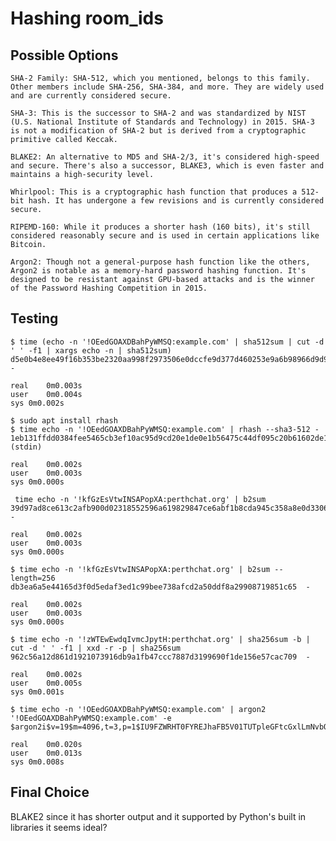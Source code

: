 
# Hashing room_ids


## Possible Options

    SHA-2 Family: SHA-512, which you mentioned, belongs to this family. Other members include SHA-256, SHA-384, and more. They are widely used and are currently considered secure.

    SHA-3: This is the successor to SHA-2 and was standardized by NIST (U.S. National Institute of Standards and Technology) in 2015. SHA-3 is not a modification of SHA-2 but is derived from a cryptographic primitive called Keccak.

    BLAKE2: An alternative to MD5 and SHA-2/3, it's considered high-speed and secure. There's also a successor, BLAKE3, which is even faster and maintains a high-security level.

    Whirlpool: This is a cryptographic hash function that produces a 512-bit hash. It has undergone a few revisions and is currently considered secure.

    RIPEMD-160: While it produces a shorter hash (160 bits), it's still considered reasonably secure and is used in certain applications like Bitcoin.

    Argon2: Though not a general-purpose hash function like the others, Argon2 is notable as a memory-hard password hashing function. It's designed to be resistant against GPU-based attacks and is the winner of the Password Hashing Competition in 2015.


## Testing
```
$ time (echo -n '!OEedGOAXDBahPyWMSQ:example.com' | sha512sum | cut -d ' ' -f1 | xargs echo -n | sha512sum)
d5e0b4e8ee49f16b353be2320aa998f2973506e0dccfe9d377d460253e9a6b98966d9d959dfa1501a33a7781eb4cc18eab1cbf03ba3c0fbe98979aa5f163abc7  -

real	0m0.003s
user	0m0.004s
sys	0m0.002s

$ sudo apt install rhash
$ time echo -n '!OEedGOAXDBahPyWMSQ:example.com' | rhash --sha3-512 - 
1eb131ffdd0384fee5465cb3ef10ac95d9cd20e1de0e1b56475c44df095c20b61602de183f0fc0cec49d7e291d06b5169f0134e45923ab5814c42f57353dbb8b  (stdin)

real	0m0.002s
user	0m0.003s
sys	0m0.000s

 time echo -n '!kfGzEsVtwINSAPopXA:perthchat.org' | b2sum
39d97ad8ce613c2afb900d02318552596a619829847ce6abf1b8cda945c358a8e0d3306d8329481cd008e7f97aac275544b715a7a755c1df76a08a1b4ff665a2  -

real	0m0.002s
user	0m0.003s
sys	0m0.000s

$ time echo -n '!kfGzEsVtwINSAPopXA:perthchat.org' | b2sum --length=256
db3ea6a5e44165d3f0d5edaf3ed1c99bee738afcd2a50ddf8a29908719851c65  -

real	0m0.002s
user	0m0.003s
sys	0m0.000s

$ time echo -n '!zWTEwEwdqIvmcJpytH:perthchat.org' | sha256sum -b | cut -d ' ' -f1 | xxd -r -p | sha256sum
962c56a12d861d1921073916db9a1fb47ccc7887d3199690f1de156e57cac709  -

real	0m0.002s
user	0m0.005s
sys	0m0.001s

$ time echo -n '!OEedGOAXDBahPyWMSQ:example.com' | argon2 '!OEedGOAXDBahPyWMSQ:example.com' -e
$argon2i$v=19$m=4096,t=3,p=1$IU9FZWRHT0FYREJhaFB5V01TUTpleGFtcGxlLmNvbQ$eKyknS5nxj85Xcf3HbxGSwIndauticKczRzx03VEL8A

real	0m0.020s
user	0m0.013s
sys	0m0.008s

```


## Final Choice

BLAKE2 since it  has shorter output and it supported by Python's built in libraries it seems ideal?
